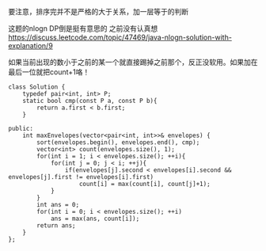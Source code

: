 要注意，排序完并不是严格的大于关系，加一层等于的判断

这题的nlogn DP倒是挺有意思的 之前没有认真想
https://discuss.leetcode.com/topic/47469/java-nlogn-solution-with-explanation/9

如果当前出现的数小于之前的某一个就直接踢掉之前那个，反正没软用。如果加在最后一位就把count+1咯！

```
class Solution {
    typedef pair<int, int> P;
    static bool cmp(const P a, const P b){
        return a.first < b.first;
    }

public:
    int maxEnvelopes(vector<pair<int, int>>& envelopes) {
        sort(envelopes.begin(), envelopes.end(), cmp);
        vector<int> count(envelopes.size(), 1);
        for(int i = 1; i < envelopes.size(); ++i){
            for(int j = 0; j < i; ++j){
                if(envelopes[j].second < envelopes[i].second && envelopes[j].first != envelopes[i].first)
                    count[i] = max(count[i], count[j]+1);
            }
        }
        int ans = 0;
        for(int i = 0; i < envelopes.size(); ++i)
            ans = max(ans, count[i]);
        return ans;
    }
};
```

